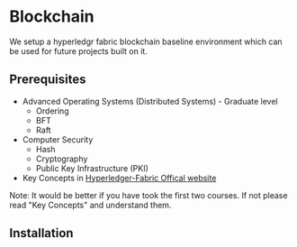 # Blockchain

We setup a hyperledgr fabric blockchain baseline environment which can be used for future projects built on it.

## Prerequisites
- Advanced Operating Systems (Distributed Systems) - Graduate level 
  - Ordering
  - BFT
  - Raft
- Computer Security
  - Hash
  - Cryptography
  - Public Key Infrastructure (PKI)
- Key Concepts in [Hyperledger-Fabric Offical website](https://hyperledger-fabric.readthedocs.io/en/latest/key_concepts.html)

Note:
  It would be better if you have took the first two courses. If not please read "Key Concepts" and understand them.
  
## Installation
